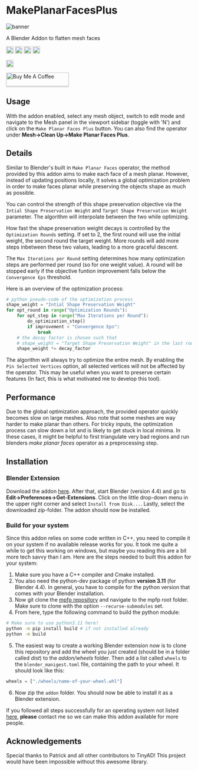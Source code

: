 # MakePlanarFacesPlus

![banner](images/MakePlanarFacesPlusBanner.png)

A Blender Addon to flatten mesh faces

<a href="https://www.github.com/AntonFlorey/MakePlanarFacesPlus/releases"><img src="https://img.shields.io/github/v/release/AntonFlorey/MakePlanarFacesPlus" alt="Badge displaying release version." style="height:20px"/></a> <a href="https://www.github.com/AntonFlorey/MakePlanarFacesPlus/releases"><img src="https://img.shields.io/github/downloads/AntonFlorey/MakePlanarFacesPlus/total.svg" alt="Repo total downloads count." style="height:20px"/></a> <a href="https://github.com/AntonFlorey/MakePlanarFacesPlus/blob/main/LICENSE"><img src="https://img.shields.io/github/license/AntonFlorey/MakePlanarFacesPlus" alt="Badge displaying license." style="height:20px"/></a> <a href="https://github.com/AntonFlorey/MakePlanarFacesPlus"><img src="https://img.shields.io/github/stars/AntonFlorey/MakePlanarFacesPlus?style=social" alt="Badge displaying count of GitHub stars." style="height:20px"/></a>

<a href="https://github.com/patr-schm/TinyAD"><img src="https://img.shields.io/badge/Powered%20by-TinyAD-blue" alt="Badge referencing TinyAD." style="height:20px"/></a>

<a href="https://buymeacoffee.com/antonflorei" target="_blank"><img src="https://www.buymeacoffee.com/assets/img/custom_images/yellow_img.png" alt="Buy Me A Coffee" style="height: 37px !important;width: 170px !important;box-shadow: 0px 3px 2px 0px rgba(190, 190, 190, 0.5) !important;-webkit-box-shadow: 0px 3px 2px 0px rgba(190, 190, 190, 0.5) !important;" ></a>

## Usage
With the addon enabled, select any mesh object, switch to edit mode and navigate to the Mesh panel in the viewport sidebar (toggle with 'N') and click on the `Make Planar Faces Plus` button. You can also find the operator under **Mesh->Clean Up->Make Planar Faces Plus**.

## Details
Similar to Blender's built in `Make Planar Faces` operator, the method provided by this addon aims to make each face of a mesh planar. However, instead of updating positions locally, it solves a global optimization problem in order to make faces planar while preserving the objects shape as much as possible.

You can control the strength of this shape preservation objective via the `Intial Shape Preservation Weight` and `Target Shape Preservation Weight` parameter. The algorithm will interpolate between the two while optimizing. 

How fast the shape preservation weight decays is controlled by the `Optimization Rounds` setting. If set to 2, the first round will use the initial weight, the second round the target weight. More rounds will add more steps inbetween these two values, leading to a more graceful descent. 

The `Max Iterations per Round` setting determines how many optimization steps are performed per round (so for one weight value). A round will be stopped early if the objective funtion improvement falls below the `Convergence Eps` threshold. 

Here is an overview of the optimization process:

```python
# python pseudo-code of the optimization process
shape_weight = "Intial Shape Preservation Weight"
for opt_round in range("Optimization Rounds"):
    for opt_step in range("Max Iterations per Round"):
        do_optimization_step()
        if improvement < "Convergence Eps":
            break
    # the decay factor is chosen such that
    # shape_weight = "Target Shape Preservation Weight" in the last round
    shape_weight *= decay_factor
```

The algorithm will always try to optimize the entire mesh. By enabling the `Pin Selected Vertices` option, all selected vertices will not be affected by the operator. This may be useful when you want to preserve certain features (In fact, this is what motivated me to develop this tool).

## Performance
Due to the global optimization approach, the provided operator quickly becomes slow on large meshes. Also note that some meshes are way harder to make planar than others. For tricky inputs, the optimization process can slow down a lot and is likely to get stuck in local minima. In these cases, it might be helpful to first triangulate very bad regions and run blenders *make planar faces* operator as a preprocessing step.

## Installation
### Blender Extension
Download the addon [here](https://github.com/AntonFlorey/MakePlanarFacesPlus/releases). After that, start Blender (version 4.4) and go to  
 **Edit->Preferences->Get-Extensions**. Click on the little drop-down menu in the upper right corner and select `Install from Disk...`. Lastly, select the downloaded zip-folder. The addon should now be installed.

### Build for your system
Since this addon relies on some code written in C++, you need to compile it on your system if no available release works for you. It took me quite a while to get this working on windows, but maybe you reading this are a bit more tech savvy than I am. Here are the steps needed to built this addon for your system:

1. Make sure you have a C++ compiler and Cmake installed. 
2. You also need the python-dev package of python **version 3.11** (for Blender 4.4). In general, you have to compile for the python version that comes with your Blender installation.
3. Now git clone the [mpfp repository](https://github.com/AntonFlorey/mpfp) and navigate to the mpfp root folder. Make sure to clone with the option `--recurse-submodules` set.
4. From here, type the following command to build the python module:
```bash
# Make sure to use python3.11 here!
python -m pip install build # if not installed already
python -m build
```
5. The easiest way to create a working Blender extension now is to clone this repository and add the wheel you just created (should be in a folder called *dist*) to the *addon/wheels* folder. Then add a list called `wheels` to the `blender_manigest.toml` file, containing the path to your wheel. It should look like this:

```python
wheels = ["./wheels/name-of-your-wheel.whl"]
```
6. Now zip the `addon` folder. You should now be able to install it as a Blender extension.

If you followed all steps successfully for an operating system not listed [here](https://github.com/AntonFlorey/MakePlanarFacesPlus/releases), **please** contact me so we can make this addon available for more people.

## Acknowledgements
Special thanks to Patrick and all other contributors to TinyAD! This project would have been impossible without this awesome library.
